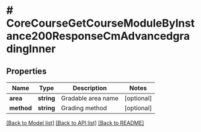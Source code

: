 # # CoreCourseGetCourseModuleByInstance200ResponseCmAdvancedgradingInner

## Properties

Name | Type | Description | Notes
------------ | ------------- | ------------- | -------------
**area** | **string** | Gradable area name | [optional]
**method** | **string** | Grading method | [optional]

[[Back to Model list]](../../README.md#models) [[Back to API list]](../../README.md#endpoints) [[Back to README]](../../README.md)
